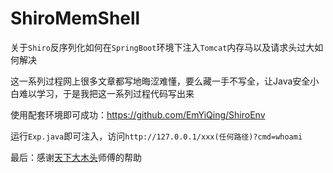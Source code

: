 # ShiroMemShell

关于`Shiro`反序列化如何在`SpringBoot`环境下注入`Tomcat`内存马以及请求头过大如何解决

这一系列过程网上很多文章都写地晦涩难懂，要么藏一手不写全，让Java安全小白难以学习，于是我把这一系列过程代码写出来

使用配套环境即可成功：https://github.com/EmYiQing/ShiroEnv

运行`Exp.java`即可注入，访问`http://127.0.0.1/xxx(任何路径)?cmd=whoami`

最后：感谢[天下大木头](https://github.com/KpLi0rn)师傅的帮助
